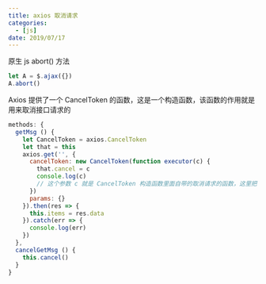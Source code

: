 ```yaml
---
title: axios 取消请求
categories:
  - [js]
date: 2019/07/17
---
```


原生 js abort() 方法

```js
let A = $.ajax({})
A.abort()
```

Axios 提供了一个 CancelToken 的函数，这是一个构造函数，该函数的作用就是用来取消接口请求的

```js
methods: {
  getMsg () {
    let CancelToken = axios.CancelToken
    let that = this
    axios.get('', {
      cancelToken: new CancelToken(function executor(c) {
        that.cancel = c
        console.log(c)
        // 这个参数 c 就是 CancelToken 构造函数里面自带的取消请求的函数，这里把该函数当参数用
      })
      params: {}
    }).then(res => {
      this.items = res.data
    }).catch(err => {
      console.log(err)
    })
  },
  cancelGetMsg () {
    this.cancel()
  }
}
```
